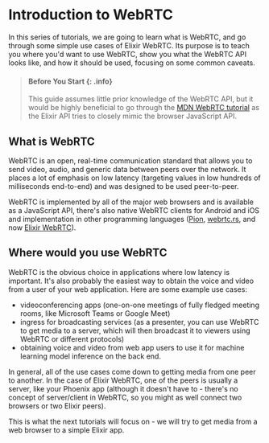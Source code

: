 # Introduction to WebRTC

In this series of tutorials, we are going to learn what is WebRTC, and go through some simple use cases of Elixir WebRTC.
Its purpose is to teach you where you'd want to use WebRTC, show you what the WebRTC API looks like, and how it should
be used, focusing on some common caveats.

> #### Before You Start {: .info}
> This guide assumes little prior knowledge of the WebRTC API, but it would be highly beneficial
> to go through the [MDN WebRTC tutorial](https://developer.mozilla.org/en-US/docs/Web/API/WebRTC_API)
> as the Elixir API tries to closely mimic the browser JavaScript API.

## What is WebRTC

WebRTC is an open, real-time communication standard that allows you to send video, audio, and generic data between peers over the network.
It places a lot of emphasis on low latency (targeting values in low hundreds of milliseconds end-to-end) and was designed to be used peer-to-peer.

WebRTC is implemented by all of the major web browsers and is available as a JavaScript API, there's also native WebRTC clients for Android and iOS
and implementation in other programming languages ([Pion](https://github.com/pion/webrtc), [webrtc.rs](https://github.com/webrtc-rs/webrtc),
and now [Elixir WebRTC](https://github.com/elixir-webrtc/ex_webrtc)).

## Where would you use WebRTC

WebRTC is the obvious choice in applications where low latency is important. It's also probably the easiest way to obtain the voice and video from a user of
your web application. Here are some example use cases:

* videoconferencing apps (one-on-one meetings of fully fledged meeting rooms, like Microsoft Teams or Google Meet)
* ingress for broadcasting services (as a presenter, you can use WebRTC to get media to a server, which will then broadcast it to viewers using WebRTC or different protocols)
* obtaining voice and video from web app users to use it for machine learning model inference on the back end.

In general, all of the use cases come down to getting media from one peer to another. In the case of Elixir WebRTC, one of the peers is usually a server,
like your Phoenix app (although it doesn't have to - there's no concept of server/client in WebRTC, so you might as well connect two browsers or two Elixir peers).

This is what the next tutorials will focus on - we will try to get media from a web browser to a simple Elixir app.

